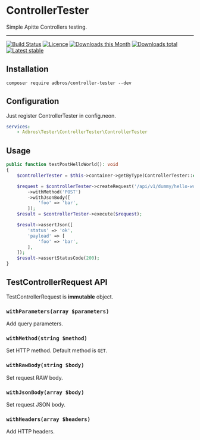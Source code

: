 # ControllerTester
Simple Apitte Controllers testing.

---

[![Build Status](https://img.shields.io/travis/com/adbrosaci/controller-tester.svg?style=flat-square)](https://travis-ci.com/adbrosaci/controller-tester)
[![Licence](https://img.shields.io/packagist/l/adbros/controller-tester.svg?style=flat-square)](https://packagist.org/packages/adbros/controller-tester)
[![Downloads this Month](https://img.shields.io/packagist/dm/adbros/controller-tester.svg?style=flat-square)](https://packagist.org/packages/adbros/google)
[![Downloads total](https://img.shields.io/packagist/dt/adbros/controller-tester.svg?style=flat-square)](https://packagist.org/packages/adbros/controller-tester)
[![Latest stable](https://img.shields.io/packagist/v/adbros/controller-tester.svg?style=flat-square)](https://packagist.org/packages/adbros/controller-tester) 

## Installation 
```shell
composer require adbros/controller-tester --dev
```

## Configuration
Just register ControllerTester in config.neon.

```yaml
services:
    - Adbros\Tester\ControllerTester\ControllerTester
```

## Usage 
```php
public function testPostHelloWorld(): void
{
    $controllerTester = $this->container->getByType(ControllerTester::class);

    $request = $controllerTester->createRequest('/api/v1/dummy/hello-world')
        ->withMethod('POST')
        ->withJsonBody([
            'foo' => 'bar',
        ]);
    $result = $controllerTester->execute($request);

    $result->assertJson([
        'status' => 'ok',
        'payload' => [
            'foo' => 'bar',
        ],
    ]);
    $result->assertStatusCode(200);
}
```

## TestControllerRequest API
TestControllerRequest is **immutable** object.

### `withParameters(array $parameters)`
Add query parameters.

### `withMethod(string $method)`
Set HTTP method. Default method is `GET`.

### `withRawBody(string $body)`
Set request RAW body.

### `withJsonBody(array $body)`
Set request JSON body.

### `withHeaders(array $headers)`
Add HTTP headers.
